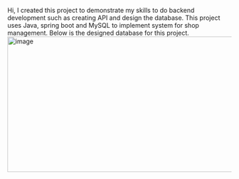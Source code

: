 Hi, I created this project to demonstrate my skills to do backend development such as creating API and design the database.
This project uses Java, spring boot and MySQL to implement system for shop management. Below is the designed database for this project.
<img width="1237" height="305" alt="image" src="https://github.com/user-attachments/assets/1ff69071-29f8-41f0-a514-4d0c448966f6" />


